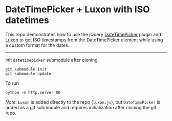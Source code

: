 # DateTimePicker + Luxon with ISO datetimes

This repo demonstrates how to use the jQuery [DateTimePicker](https://xdsoft.net/jqplugins/datetimepicker/) plugin and [Luxon](https://moment.github.io/luxon/#/) to get ISO timestamps from the DateTimePicker element while using a custom format for the dates.

---

Init `datetimepicker` submodule after cloning
```shell
git submodule init 
git submodule update
```

To run
```shell
python -m http.server 80
```

_Note_: `Luxon` is added directly to the repo (`luxon.js`), but `DateTimePicker` is added as a git submodule and requires initialization after cloning the git repo.

